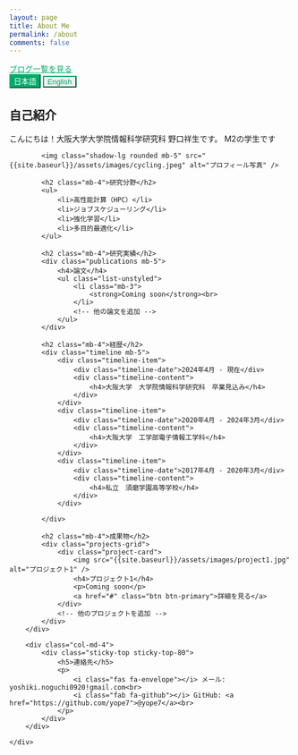 ```yaml
---
layout: page
title: About Me
permalink: /about
comments: false
---
```


<div class="text-center mb-4">
    <a href="{{ site.baseurl }}/blog" class="btn btn-lg btn-outline-primary">ブログ一覧を見る</a>
</div>

<div class="language-switch text-right mb-4">
    <button id="jp-btn" class="btn btn-sm btn-outline-primary active">日本語</button>
    <button id="en-btn" class="btn btn-sm btn-outline-primary">English</button>
</div>

<!-- 日本語コンテンツ -->
<div id="jp-content" class="language-content active">
    <div class="row justify-content-between">
        <div class="col-md-8 pr-5">
            <h2 class="mb-4">自己紹介</h2>
            <p>
                こんにちは！大阪大学大学院情報科学研究科 野口祥生です。
                M2の学生です
            </p>

            <img class="shadow-lg rounded mb-5" src="{{site.baseurl}}/assets/images/cycling.jpeg" alt="プロフィール写真" />

            <h2 class="mb-4">研究分野</h2>
            <ul>
                <li>高性能計算（HPC）</li>
                <li>ジョブスケジューリング</li>
                <li>強化学習</li>
                <li>多目的最適化</li>
            </ul>

            <h2 class="mb-4">研究実績</h2>
            <div class="publications mb-5">
                <h4>論文</h4>
                <ul class="list-unstyled">
                    <li class="mb-3">
                        <strong>Coming soon</strong><br>
                    </li>
                    <!-- 他の論文を追加 -->
                </ul>
            </div>

            <h2 class="mb-4">経歴</h2>
            <div class="timeline mb-5">
                <div class="timeline-item">
                    <div class="timeline-date">2024年4月 - 現在</div>
                    <div class="timeline-content">
                        <h4>大阪大学　大学院情報科学研究科　卒業見込み</h4>
                    </div>
                </div>
                <div class="timeline-item">
                    <div class="timeline-date">2020年4月 - 2024年3月</div>
                    <div class="timeline-content">
                        <h4>大阪大学　工学部電子情報工学科</h4>
                    </div>
                </div>
                <div class="timeline-item">
                    <div class="timeline-date">2017年4月 - 2020年3月</div>
                    <div class="timeline-content">
                        <h4>私立　須磨学園高等学校</h4>
                    </div>
                </div>

            </div>

            <h2 class="mb-4">成果物</h2>
            <div class="projects-grid">
                <div class="project-card">
                    <img src="{{site.baseurl}}/assets/images/project1.jpg" alt="プロジェクト1" />
                    <h4>プロジェクト1</h4>
                    <p>Coming soon</p>
                    <a href="#" class="btn btn-primary">詳細を見る</a>
                </div>
                <!-- 他のプロジェクトを追加 -->
            </div>
        </div>

        <div class="col-md-4">
            <div class="sticky-top sticky-top-80">
                <h5>連絡先</h5>
                <p>
                    <i class="fas fa-envelope"></i> メール: yoshiki.noguchi0920!gmail.com<br>
                    <i class="fab fa-github"></i> GitHub: <a href="https://github.com/yope7">@yope7</a><br>
                </p>
            </div>
        </div>

    </div>

</div>

<!-- 英語コンテンツ -->
<div id="en-content" class="language-content">
    <div class="row justify-content-between">
        <div class="col-md-8 pr-5">
            <h2 class="mb-4">Introduction</h2>
            <p>
                Hello! I'm Yoshiki Noguchi, a Master's student at the Graduate School of Information Science and Technology, Osaka University.
            </p>

            <img class="shadow-lg rounded mb-5" src="{{site.baseurl}}/assets/images/cycling.jpeg" alt="Profile Photo" />

            <h2 class="mb-4">Research Fields</h2>
            <ul>
                <li>High-Performance Computing (HPC)</li>
                <li>Parallel and Distributed Processing</li>
                <li>Cloud Computing</li>
            </ul>

            <h2 class="mb-4">Research Achievements</h2>
            <div class="publications mb-5">
                <h4>Papers</h4>
                <ul class="list-unstyled">
                    <li class="mb-3">
                        <strong>Coming soon</strong><br>
                    </li>
                </ul>
            </div>
            <h2 class="mb-4">Experience</h2>
            <div class="timeline mb-5">
                <div class="timeline-item">
                    <div class="timeline-date">April 2024 - Present</div>
                    <div class="timeline-content">
                        <h4>Graduate School of Information Science and Technology, Osaka University</h4>
                    </div>
                </div>
                <div class="timeline-item">
                    <div class="timeline-date">April 2020 - March 2024</div>
                    <div class="timeline-content">
                        <h4>Osaka University</h4>
                    </div>
                </div>
                <div class="timeline-item">
                    <div class="timeline-date">April 2017 - March 2020</div>
                    <div class="timeline-content">
                        <h4>Suma Gakuen High School</h4>
                    </div>
                </div>

            </div>

            <h2 class="mb-4">成果物</h2>
            <div class="projects-grid">
                <div class="project-card">
                    <img src="{{site.baseurl}}/assets/images/project1.jpg" alt="プロジェクト1" />
                    <h4>Coming soon</h4>
                    <p>Coming soon</p>
                    <a href="#" class="btn btn-primary">詳細を見る</a>
                </div>
                <!-- 他のプロジェクトを追加 -->
            </div>
        </div>

        <div class="col-md-4">
            <div class="sticky-top sticky-top-80">
                <h5>Contact</h5>
                <p>
                    <i class="fas fa-envelope"></i> Email: yoshiki.noguchi0920!gmail.com<br>
                    <i class="fab fa-github"></i> GitHub: <a href="https://github.com/yope7">@yope7</a><br>
                </p>
            </div>
        </div>
    </div>

</div>

<style>
.language-switch {
    margin-bottom: 2rem;
}

.language-content {
    display: none;
}

.language-content.active {
    display: block;
}

.btn-outline-primary {
    color: #00ab6b;
    border-color: #00ab6b;
}

.btn-outline-primary:hover,
.btn-outline-primary.active {
    background-color: #00ab6b;
    border-color: #00ab6b;
    color: white;
}

.skill-item {
    margin-bottom: 1rem;
}

.progress {
    height: 0.5rem;
    background-color: #e9ecef;
}

.progress-bar {
    background-color: #00ab6b;
}

.timeline-item {
    position: relative;
    padding-left: 2rem;
    margin-bottom: 2rem;
    border-left: 2px solid #00ab6b;
}

.timeline-date {
    color: #666;
    font-size: 0.9rem;
}

.projects-grid {
    display: grid;
    grid-template-columns: repeat(auto-fill, minmax(250px, 1fr));
    gap: 1.5rem;
    margin-top: 1rem;
}

.project-card {
    border: 1px solid #eee;
    border-radius: 8px;
    padding: 1rem;
    transition: transform 0.2s;
}

.project-card:hover {
    transform: translateY(-5px);
}

.project-card img {
    width: 100%;
    height: 150px;
    object-fit: cover;
    border-radius: 4px;
    margin-bottom: 1rem;
}

@media (max-width: 768px) {
    .projects-grid {
        grid-template-columns: 1fr;
    }
    
    .timeline-item {
        padding-left: 1rem;
    }
}
</style>

<script>
document.getElementById('jp-btn').addEventListener('click', function() {
    document.getElementById('jp-content').classList.add('active');
    document.getElementById('en-content').classList.remove('active');
    this.classList.add('active');
    document.getElementById('en-btn').classList.remove('active');
});

document.getElementById('en-btn').addEventListener('click', function() {
    document.getElementById('en-content').classList.add('active');
    document.getElementById('jp-content').classList.remove('active');
    this.classList.add('active');
    document.getElementById('jp-btn').classList.remove('active');
});
</script>
